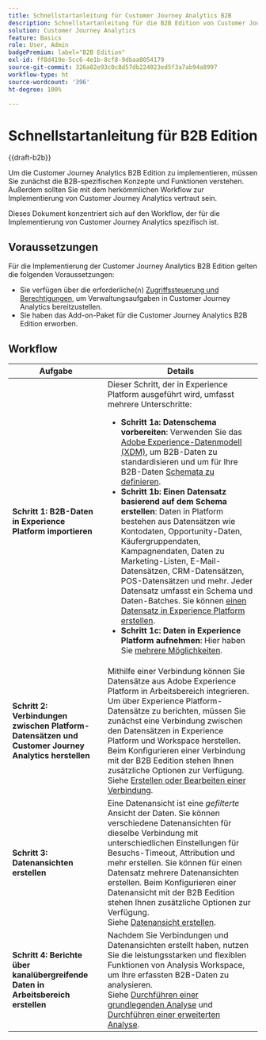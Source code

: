 ```yaml
---
title: Schnellstartanleitung für Customer Journey Analytics B2B
description: Schnellstartanleitung für die B2B Edition von Customer Journey Analytics
solution: Customer Journey Analytics
feature: Basics
role: User, Admin
badgePremium: label="B2B Edition"
exl-id: ff8d419e-5cc6-4e1b-8cf8-9dbaa8054179
source-git-commit: 326a82e93c0c8d57db224023ed5f3a7ab94a8997
workflow-type: ht
source-wordcount: '396'
ht-degree: 100%

---
```



# Schnellstartanleitung für B2B Edition

{{draft-b2b}}

Um die Customer Journey Analytics B2B Edition zu implementieren, müssen Sie zunächst die B2B-spezifischen Konzepte und Funktionen verstehen. Außerdem sollten Sie mit dem herkömmlichen Workflow zur Implementierung von Customer Journey Analytics vertraut sein.

Dieses Dokument konzentriert sich auf den Workflow, der für die Implementierung von Customer Journey Analytics spezifisch ist.

## Voraussetzungen

Für die Implementierung der Customer Journey Analytics B2B Edition gelten die folgenden Voraussetzungen:

* Sie verfügen über die erforderliche(n) [Zugriffssteuerung und Berechtigungen](/help/technotes/access-control.md), um Verwaltungsaufgaben in Customer Journey Analytics bereitzustellen.
* Sie haben das Add-on-Paket für die Customer Journey Analytics B2B Edition erworben.


## Workflow

| Aufgabe | Details |
| --- | --- |
| **Schritt 1: B2B-Daten in Experience Platform importieren** | Dieser Schritt, der in Experience Platform ausgeführt wird, umfasst mehrere Unterschritte:<ul><li>**Schritt 1a: Datenschema vorbereiten**: Verwenden Sie das [Adobe Experience-Datenmodell (XDM)](https://experienceleague.adobe.com/de/docs/experience-platform/xdm/home), um B2B-Daten zu standardisieren und um für Ihre B2B-Daten [Schemata zu definieren](https://experienceleague.adobe.com/de/docs/experience-platform/rtcdp/schemas/b2b).</li><li>**Schritt 1b: Einen Datensatz basierend auf dem Schema erstellen**: Daten in Platform bestehen aus Datensätzen wie Kontodaten, Opportunity-Daten, Käufergruppendaten, Kampagnendaten, Daten zu Marketing-Listen, E-Mail-Datensätzen, CRM-Datensätzen, POS-Datensätzen und mehr. Jeder Datensatz umfasst ein Schema und Daten-Batches. Sie können [einen Datensatz in Experience Platform erstellen](https://experienceleague.adobe.com/docs/platform-learn/getting-started-for-data-architects-and-data-engineers/create-datasets.html?lang=de).</li><li>**Schritt 1c: Daten in Experience Platform aufnehmen**: Hier haben Sie [mehrere Möglichkeiten](https://experienceleague.adobe.com/de/docs/experience-platform/ingestion/home).</li></ul> |
| **Schritt 2: Verbindungen zwischen Platform-Datensätzen und Customer Journey Analytics herstellen** | Mithilfe einer Verbindung können Sie Datensätze aus Adobe Experience Platform in Arbeitsbereich integrieren. Um über Experience Platform-Datensätze zu berichten, müssen Sie zunächst eine Verbindung zwischen den Datensätzen in Experience Platform und Workspace herstellen. Beim Konfigurieren einer Verbindung mit der B2B Eedition stehen Ihnen zusätzliche Optionen zur Verfügung. <br>Siehe [Erstellen oder Bearbeiten einer Verbindung](/help/connections/create-connection.md). |
| **Schritt 3: Datenansichten erstellen** | Eine Datenansicht ist eine *gefilterte* Ansicht der Daten. Sie können verschiedene Datenansichten für dieselbe Verbindung mit unterschiedlichen Einstellungen für Besuchs-Timeout, Attribution und mehr erstellen. Sie können für einen Datensatz mehrere Datenansichten erstellen. Beim Konfigurieren einer Datenansicht mit der B2B Eedition stehen Ihnen zusätzliche Optionen zur Verfügung. <br>Siehe [Datenansicht erstellen](/help/data-views/create-dataview.md). |
| **Schritt 4: Berichte über kanalübergreifende Daten in Arbeitsbereich erstellen** | Nachdem Sie Verbindungen und Datenansichten erstellt haben, nutzen Sie die leistungsstarken und flexiblen Funktionen von Analysis Workspace, um Ihre erfassten B2B-Daten zu analysieren.<br>Siehe [Durchführen einer grundlegenden Analyse](/help/analysis-workspace/perform-basic-analysis.md) und [Durchführen einer erweiterten Analyse](/help/analysis-workspace/perform-adv-analysis.md). |

<!--

## Use Case

The [B2B Use Case ](../data-ingestion/data-ingestion.md) document provides an example use case on how to implement Customer  Journey Analytics B2B Edition.

-->